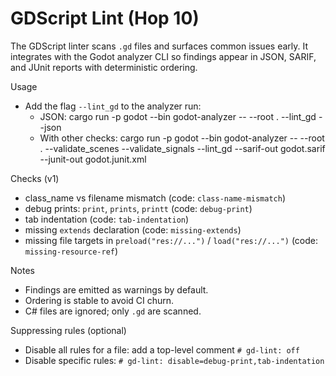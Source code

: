 # GDScript Lint (Hop 10)

The GDScript linter scans `.gd` files and surfaces common issues early. It integrates with the Godot analyzer CLI so findings appear in JSON, SARIF, and JUnit reports with deterministic ordering.

Usage
- Add the flag `--lint_gd` to the analyzer run:
  - JSON: cargo run -p godot --bin godot-analyzer -- --root . --lint_gd --json
  - With other checks: cargo run -p godot --bin godot-analyzer -- --root . --validate_scenes --validate_signals --lint_gd --sarif-out godot.sarif --junit-out godot.junit.xml

Checks (v1)
- class_name vs filename mismatch (code: `class-name-mismatch`)
- debug prints: `print`, `prints`, `printt` (code: `debug-print`)
- tab indentation (code: `tab-indentation`)
- missing `extends` declaration (code: `missing-extends`)
- missing file targets in `preload("res://...")` / `load("res://...")` (code: `missing-resource-ref`)

Notes
- Findings are emitted as warnings by default.
- Ordering is stable to avoid CI churn.
- C# files are ignored; only `.gd` are scanned.

Suppressing rules (optional)
- Disable all rules for a file: add a top-level comment `# gd-lint: off`
- Disable specific rules: `# gd-lint: disable=debug-print,tab-indentation`
